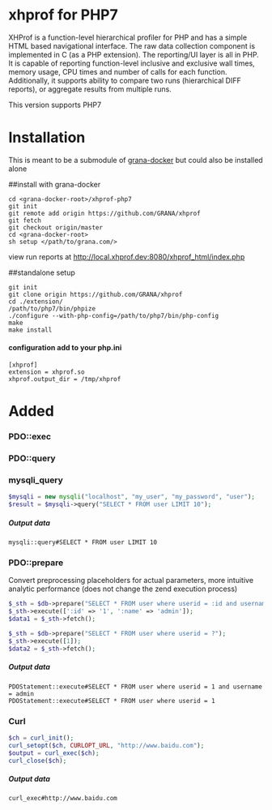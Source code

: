 # xhprof for PHP7
XHProf is a function-level hierarchical profiler for PHP and has a simple HTML based navigational interface. The raw data collection component is implemented in C (as a PHP extension). The reporting/UI layer is all in PHP. It is capable of reporting function-level inclusive and exclusive wall times, memory usage, CPU times and number of calls for each function. Additionally, it supports ability to compare two runs (hierarchical DIFF reports), or aggregate results from multiple runs.

This version supports PHP7


# Installation
This is meant to be a submodule of [grana-docker](https://github.com/GRANA/grana-docker)
but could also be installed alone

##install with grana-docker
```
cd <grana-docker-root>/xhprof-php7
git init
git remote add origin https://github.com/GRANA/xhprof
git fetch
git checkout origin/master
cd <grana-docker-root>
sh setup </path/to/grana.com/>
```
view run reports at http://local.xhprof.dev:8080/xhprof_html/index.php

##standalone setup
```
git init
git clone origin https://github.com/GRANA/xhprof
cd ./extension/
/path/to/php7/bin/phpize
./configure --with-php-config=/path/to/php7/bin/php-config
make
make install
```

#### configuration add to your php.ini
```
[xhprof]
extension = xhprof.so
xhprof.output_dir = /tmp/xhprof
```

# Added
### PDO::exec
### PDO::query
### mysqli_query
```php
$mysqli = new mysqli("localhost", "my_user", "my_password", "user");
$result = $mysqli->query("SELECT * FROM user LIMIT 10");
```
##### Output data
```
mysqli::query#SELECT * FROM user LIMIT 10
```

### PDO::prepare
Convert preprocessing placeholders for actual parameters, more intuitive analytic performance (does not change the zend execution process)
```php
$_sth = $db->prepare("SELECT * FROM user where userid = :id and username = :name");
$_sth->execute([':id' => '1', ':name' => 'admin']);
$data1 = $_sth->fetch();

$_sth = $db->prepare("SELECT * FROM user where userid = ?");
$_sth->execute([1]);
$data2 = $_sth->fetch();
```
##### Output data
```
PDOStatement::execute#SELECT * FROM user where userid = 1 and username = admin
PDOStatement::execute#SELECT * FROM user where userid = 1
```

### Curl
```php
$ch = curl_init();
curl_setopt($ch, CURLOPT_URL, "http://www.baidu.com");
$output = curl_exec($ch);
curl_close($ch);
```
##### Output data
```
curl_exec#http://www.baidu.com
```

